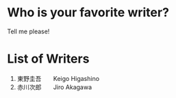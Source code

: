 # Who is your favorite writer?
Tell me please!


# List of Writers
1. 東野圭吾　　Keigo Higashino
2. 赤川次郎　　Jiro Akagawa
